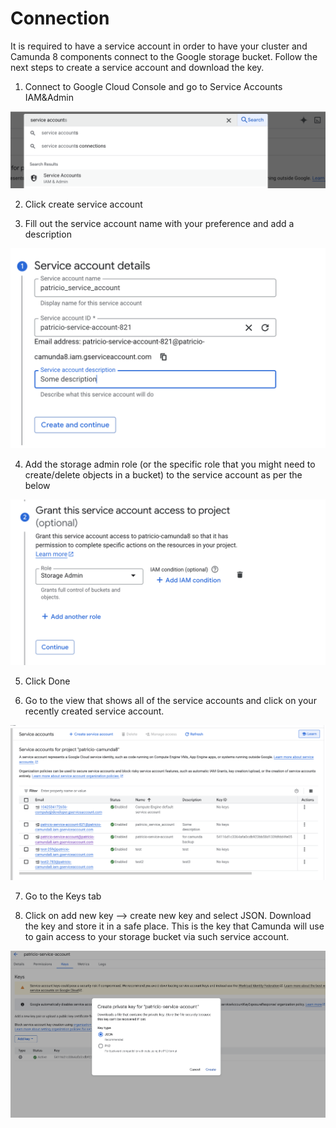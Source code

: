 # Connection


It is required to have a service account in order to have your cluster and Camunda 8 components connect to the Google storage bucket. Follow the next steps to create a service account and download the key.



1. Connect to Google Cloud Console and go to Service Accounts IAM&Admin

![IAM Service Accounts](image/IAM.png)

2. Click create service account

3. Fill out the service account name with your preference and add a description

![Service account name](image/nameservice.png)

4. Add the storage admin role (or the specific role that you might need to create/delete objects in a bucket) to the service account as per the below

![Add role](image/role.png)

5. Click Done

6. Go to the view that shows all of the service accounts and click on your recently created service account.

![View](image/view.png)

7. Go to the Keys tab

8. Click on add new key --> create new key and select JSON.  Download the key and store it in a safe place. This is the key that Camunda will use to gain access to your storage bucket via such service account.

![View](image/download.png)
